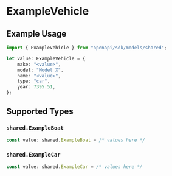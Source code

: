 # ExampleVehicle

## Example Usage

```typescript
import { ExampleVehicle } from "openapi/sdk/models/shared";

let value: ExampleVehicle = {
    make: "<value>",
    model: "Model X",
    name: "<value>",
    type: "car",
    year: 7395.51,
};
```

## Supported Types

### `shared.ExampleBoat`

```typescript
const value: shared.ExampleBoat = /* values here */
```

### `shared.ExampleCar`

```typescript
const value: shared.ExampleCar = /* values here */
```

